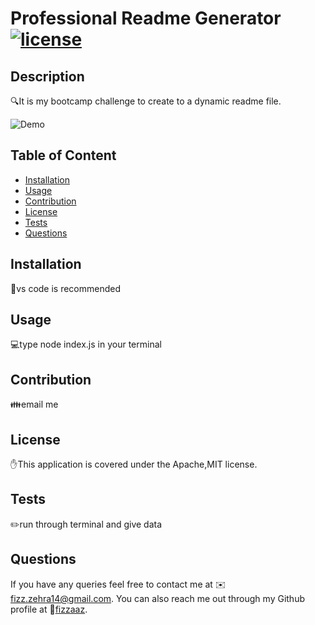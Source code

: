 # Professional Readme Generator [![license](https://img.shields.io/badge/license-Apache,MIT-blue)](https://shields.io)

  ## Description
  🔍It is my bootcamp challenge to create to a dynamic readme file.
  
![Demo](src/demo.gif)

  ## Table of Content
  * [Installation](#installation)
  * [Usage](#usage)
  * [Contribution](#contribution)
  * [License](##license) 
  * [Tests](#tests)
  * [Questions](#questions)

  ## Installation 
  💾vs code is recommended 

  ## Usage
  💻type node index.js in your terminal 

  ## Contribution
  👪email me 

  ## License
  ✋This application is covered under the Apache,MIT license. 

  ## Tests
  ✏️run through terminal and give data
  
  ## Questions
  If you have any queries feel free to contact me at ✉️ fizz.zehra14@gmail.com.
  You can also reach me out through my Github profile at  👋[fizzaaz](https://github.com/fizzaaz/).
  
